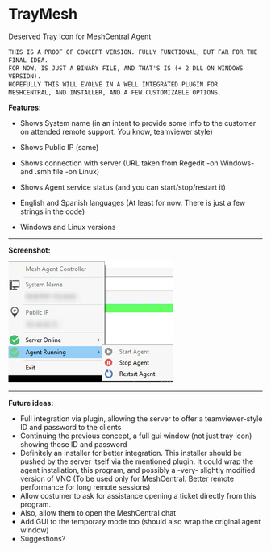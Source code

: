 # TrayMesh
Deserved Tray Icon for MeshCentral Agent


	THIS IS A PROOF OF CONCEPT VERSION. FULLY FUNCTIONAL, BUT FAR FOR THE FINAL IDEA. 
	FOR NOW, IS JUST A BINARY FILE, AND THAT'S IS (+ 2 DLL ON WINDOWS VERSION).
	HOPEFULLY THIS WILL EVOLVE IN A WELL INTEGRATED PLUGIN FOR MESHCENTRAL, AND INSTALLER, AND A FEW CUSTOMIZABLE OPTIONS.
	
	
**Features:**

   * Shows System name (in an intent to provide some info to the customer on attended remote support. You know, teamviewer style)

   * Shows Public IP (same)

   * Shows connection with server (URL taken from Regedit -on Windows- and .smh file -on Linux)

   * Shows Agent service status (and you can start/stop/restart it)

   * English and Spanish languages (At least for now. There is just a few strings in the code)
   
   * Windows and Linux versions
   ------------

**Screenshot:**

![Simple and pretty](meshtray.webp)
	
------------

**Future ideas:**

* Full integration via plugin, allowing the server to offer a teamviewer-style ID and password to the clients
* Continuing the previous concept, a full gui window (not just tray icon) showing those ID and password
* Definitely an installer for better integration. This installer should be pushed by the server itself via the mentioned plugin. It could wrap the agent installation, this program, and possibly a -very- slightly modified version of VNC (To be used only for MeshCentral. Better remote performance for long remote sessions)
* Allow costumer to ask for assistance opening a ticket directly from this program. 
* Also, allow them to open the MeshCentral chat
* Add GUI to the temporary mode too (should also wrap the original agent window)
* Suggestions?
